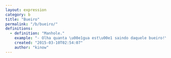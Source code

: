 ```yaml
---
layout: expression
category: b
title: "Bueiro"
permalink: "/b/bueiro/"
definitions:
  - definition: "Manhole."
    example: "- Olha quanta \u00e1gua est\u00e1 saindo daquele bueiro!\r\n\r\n- Nossa, ontem explodiu outro bueiro no Rio, voc\u00ea viu?"
    created: "2015-03-10T02:54:07"
    author: "kinow"
---
```

